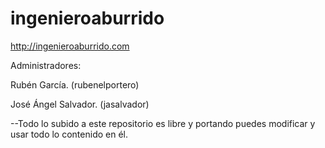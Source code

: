 ingenieroaburrido
=================

http://ingenieroaburrido.com

Administradores:

Rubén García. (rubenelportero)

José Ángel Salvador. (jasalvador)

--Todo lo subido a este repositorio es libre y portando puedes modificar y usar todo lo contenido en él.

